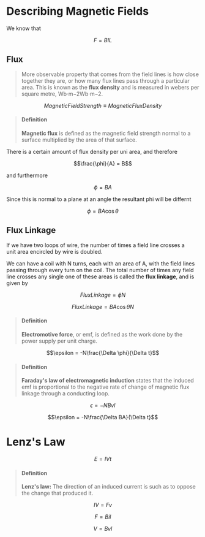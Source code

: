 # Describing Magnetic Fields



We know that 

$$F = BIL$$

## Flux

> More observable property that comes from the field lines is how close together they are, or how many flux lines pass through a particular area. This is known as the **flux density** and is measured in webers per square metre, Wb⋅m−2Wb⋅m−2.


$$Magnetic FieldStrength \equiv Magnetic Flux Density$$


>#### Definition
>**Magnetic flux** is defined as the magnetic field strength normal to a surface multiplied by the area of that surface.



There is a certain amount of flux density per uni area, and therefore 


$$\frac{\phi}{A} = B$$

and furthermore 

$$\phi = BA$$


Since this is normal to a plane at an angle the resultant phi will be differnt

$$\phi = BA\cos{\theta}$$



## Flux Linkage

If we have two loops of wire, the number of times a field line crosses a unit area encircled by wire is doubled.

We can have a coil with N turns, each with an area of A, with the field lines passing through every turn on the coil. The total number of times any field line crosses any single one of these areas is called the **flux linkage**, and is given by

$$FluxLinkage = \phi N$$

$$FluxLinkage = BA\cos{\theta} N$$



> #### Definition
> 
> **Electromotive force**, or emf, is defined as the work done by the power supply per unit charge.



$$\epsilon = -N\frac{\Delta \phi}{\Delta t}$$



> #### Definition
> 
> **Faraday's law of electromagnetic induction** states that the induced emf is proportional to the negative rate of change of magnetic flux linkage through a conducting loop.




$$\epsilon = -NBvl$$


$$\epsilon = -N\frac{\Delta BA}{\Delta t}$$



# Lenz's Law


$$E = IVt$$


>#### Definition
>
> **Lenz's law:** The direction of an induced current is such as to oppose the change that produced it.


$$IV = Fv$$

$$F = Bil$$

$$V = Bvl$$

